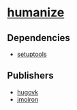 # [humanize](https://pypi.org/project/humanize)

## Dependencies
- [setuptools](packages/s/setuptools.md)



## Publishers
- [hugovk](https://pypi.org/user/hugovk)
- [jmoiron](https://pypi.org/user/jmoiron)

